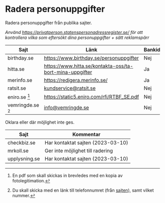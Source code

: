 # Radera personuppgifter

Radera personuppgifter från publika sajter. 

_Använd https://privatperson.statenspersonadressregister.se/ för att kontrollera vilka som eftersökt dina personuppgifter + sätt reklamspärr_

| Sajt              | Länk                                                        | Bankid  |
| -----------       | -----------                                                 | ------- |
| birthday.se       | https://www.birthday.se/personuppgifter                     | Nej     |
| hitta.se          | https://www.hitta.se/kontakta-oss/ta-bort-mina-uppgifter    | Ja      |
| merinfo.se        | https://redigera.merinfo.se/                                | Ja      |
| ratsit.se         | [kundservice@ratsit.se](mailto:kundservice@ratsit.se)       | Nej     |
| eniro.se [^1]     | https://static5.eniro.com/rfi/RTBF_SE.pdf                   | Nej     |
| vemringde.se [^2] | [info@vemringde.se](mailto:info@vemringde.se)               | Nej     |


Oklara eller där möjlighet inte ges.

| Sajt        | Kommentar |
| -------     | ------- |
| checkbiz.se | Har kontaktat sajten (2023-03-10) |
| mrkoll.se   | Ger inte möjlighet till radering |
| upplysning.se | Har kontaktat sajten (2023-03-10) |

[^1]: En pdf som skall skickas in brevledes med en kopia av fotolegitimation.
[^2]: Du skall skicka med en länk till telefonnumret (från [sajten](https://www.vemringde.se/)), samt vilket nummer.

